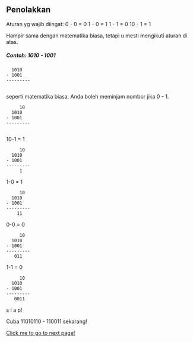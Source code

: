 ## Penolakkan

Aturan yg wajib diingat:
0 - 0 = 0
1 - 0 = 1
1 - 1 = 0
10 - 1 = 1

Hampir sama dengan matematika biasa, tetapi u mesti mengikuti aturan di atas.

##### Contoh: 1010 - 1001

```
  1010
- 1001
---------
 
```

seperti matematika biasa, Anda boleh meminjam nombor jika  0 - 1.

```
     10
  1010
- 1001
---------
 

```

10-1 = 1
```
     10
  1010
- 1001
---------
     1

```

1-0 = 1
```
     10
  1010
- 1001
---------
    11

```

0-0 = 0
```
     10
  1010
- 1001
---------
   011

```

1-1 = 0
```
     10
  1010
- 1001
---------
   0011

```

s i a p!


Cuba 11010110 - 110011 sekarang!

[Click me to go to next page!](https://chiayunhau.github.io/ask-nota/#/Malay/2.4)